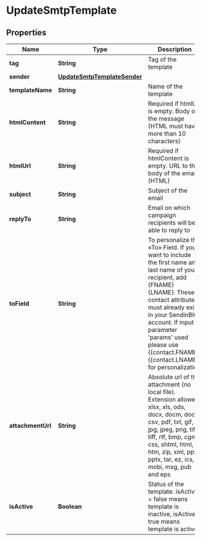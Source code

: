 
# UpdateSmtpTemplate

## Properties
Name | Type | Description | Notes
------------ | ------------- | ------------- | -------------
**tag** | **String** | Tag of the template |  [optional]
**sender** | [**UpdateSmtpTemplateSender**](UpdateSmtpTemplateSender.md) |  |  [optional]
**templateName** | **String** | Name of the template |  [optional]
**htmlContent** | **String** | Required if htmlUrl is empty. Body of the message (HTML must have more than 10 characters) |  [optional]
**htmlUrl** | **String** | Required if htmlContent is empty. URL to the body of the email (HTML) |  [optional]
**subject** | **String** | Subject of the email |  [optional]
**replyTo** | **String** | Email on which campaign recipients will be able to reply to |  [optional]
**toField** | **String** | To personalize the «To» Field. If you want to include the first name and last name of your recipient, add {FNAME} {LNAME}. These contact attributes must already exist in your SendinBlue account. If input parameter &#39;params&#39; used please use {{contact.FNAME}} {{contact.LNAME}} for personalization |  [optional]
**attachmentUrl** | **String** | Absolute url of the attachment (no local file). Extension allowed: xlsx, xls, ods, docx, docm, doc, csv, pdf, txt, gif, jpg, jpeg, png, tif, tiff, rtf, bmp, cgm, css, shtml, html, htm, zip, xml, ppt, pptx, tar, ez, ics, mobi, msg, pub and eps |  [optional]
**isActive** | **Boolean** | Status of the template. isActive &#x3D; false means template is inactive, isActive &#x3D; true means template is active |  [optional]



